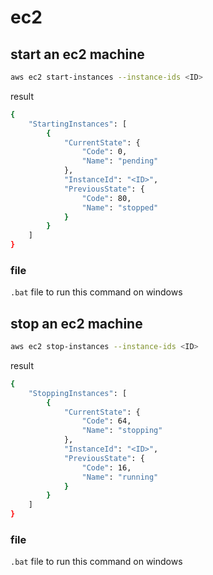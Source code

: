 # ec2
## start an ec2 machine
```bash
aws ec2 start-instances --instance-ids <ID>
```
result
```bash
{
    "StartingInstances": [
        {
            "CurrentState": {
                "Code": 0,
                "Name": "pending"
            },
            "InstanceId": "<ID>",
            "PreviousState": {
                "Code": 80,
                "Name": "stopped"
            }
        }
    ]
}
```
### file
``.bat`` file to run this command on windows
## stop an ec2 machine
```bash
aws ec2 stop-instances --instance-ids <ID>
```
result
```bash
{
    "StoppingInstances": [
        {
            "CurrentState": {
                "Code": 64,
                "Name": "stopping"
            },
            "InstanceId": "<ID>",
            "PreviousState": {
                "Code": 16,
                "Name": "running"
            }
        }
    ]
}
```
### file
``.bat`` file to run this command on windows
